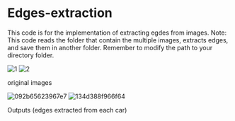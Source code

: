 # Edges-extraction
This code is for the implementation of extracting egdes from images. 
Note: This code reads the folder that contain the multiple images, extracts edges, and save them in another folder. 
Remember to modify the path to your directory folder. 


![1](https://user-images.githubusercontent.com/61402731/150498000-f398fb39-74b9-44ec-9687-1d16f97051cf.jpg)
![2](https://user-images.githubusercontent.com/61402731/150498011-15972b4e-380c-4276-929c-94830c3d2821.jpg)

original images


![092b65623967e7](https://user-images.githubusercontent.com/61402731/150498013-6a3d850c-a95b-4294-82ab-d71621e35582.jpg)
![134d388f966f64](https://user-images.githubusercontent.com/61402731/150498017-e8b937e9-729c-4523-a212-6ff0c1b98a7a.jpg)

Outputs (edges extracted from each car)
